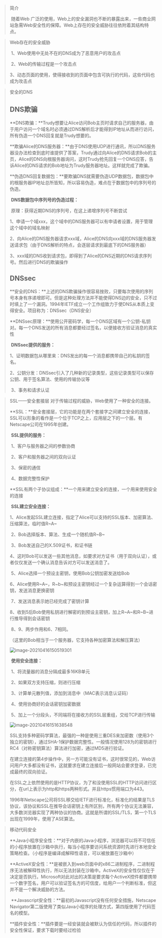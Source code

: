 > 简介
>
> ​		随着Web 广泛的使用，Web上的安全漏洞也不断的暴露出来，一些商业网站急需Web安全性的保障。Web上存在的安全威胁往往依附着其结构特点。

> Web存在的安全威胁
>
> ​		1、Web使用中无处不在的DNS成为了恶意用户的攻击点
>
> ​		2、Web的传输过程是一个攻击点
>
> ​		3、动态页面的使用，使得接收到的页面中包含可执行的代码，这些代码也成为攻击点

> 安全的DNS
>
> ## **DNS欺骗**
>
> ​		**DNS欺骗：**Trudy想要让Alice访问Bob主页时请求自己的服务器，由于用户访问一个域名时必须通过DNS解析后才能得到IP地址从而进行访问，所有伪造一个DNS回复就是Trudy想要的。
>
> ​		**欺骗Alice的DNS服务器：**由于DNS使用UDP进行通讯，所以DNS服务器没办法检查到底时谁提供了答案，Trudy通过向Alice的DNS请求Bob的主页，Alice的DNS向根服务器询问，这时Trudy抢先回复一个DNS应答，告诉Alice的DNS请求的Bob地址为Trudy服务器地址。这样就完成了欺骗。
>
> ​		**伪造DNS回复数据包：**要欺骗DNS就需要伪造UDP数据包，数据包中的根服务器IP地址总所皆知，所以容易伪造，难点在于数据包中的序列号的伪造。
>
> ​		**DNS数据包中序列号的伪造过程：**
>
> ​			原理：获得近期DNS的序列号，在这上递增序列号不断尝试
>
> ​			1、申请一个域xxx，这个域中的DNS服务器可以有申请者设置，用于管理这个域中的域名映射
>
> ​			2、向Alice的DNS服务器请求xxx域，Alice的DNS向xxx域的DNS服务器发送请求包（由于DNS解析的特点，会逐层请求到最底下的DNS服务器）
>
> ​			3、xxx域的DNS收到请求包，即得到了Alice的DNS近期的DNS请求序列号。然后进行DNS的欺骗操作
>
> ## **DNSsec**
>
> ​		**安全的DNS：**上述的DNS欺骗操作很容易挫败，只要每次使用的序列号本身有序递增即可。但是这种处理方法并不能使得DNS边的安全，只不过时填上了一个漏洞。1994年IETF成立一个工作组致力于使DNS从本质上变得安全。项目称为：DNSsec（DNS安全）
>
> ​		**DNSsec原理：**使用公开密码学，每一个DNS区域有一个公钥-私钥对。每一个DNS发送的所有消息都要经过签名，以便接收方验证消息的真实性
>
> ​		**DNSsec提供的服务：**
>
> ​			1、证明数据包从哪里来：DNS发出的每一个消息都携带自己的私钥的签名。
>
> ​			2、公钥分发：DNSsec引入了几种新的记录类型，这些记录类型可以保存公钥、用于签名算法、使用的传输协议等
>
> ​			3、事务和请求认证

> SSL——安全套接层
> 		对于传输过程的威胁，Web使用了一种安全的连接。
>
> ​		**SSL：**安全套接层，它的功能是在两个套接字之间建立安全的连接，SSL可以形象的看作是一个位于TCP之上，应用层之下的一个层。有Netscape公司在1995年创建。
>
> ​		**SSL提供的服务：**
>
> ​			1、客户与服务器之间的参数协商
>
> ​			2、客户和服务器之间的双向认证
>
> ​			3、保密的通信
>
> ​			4、数据完整性保护
>
> ​		**SSL有两个子协议组成：**一个用来建立安全的连接，一个用来使用安全的连接
>
> ​			**SSL建立安全连接：**
>
> ​				1、Alice发起SSL建立连接，指定了Alice可以支持的SSL版本、加密算法、压缩算法，临时值R~A~
>
> ​				2、Bob选择版本、算法、生成一个随机值R~B~
>
> ​				3、Bob发送自己的X.509证书，和证书链
>
> ​				4、这时Bob可以发送一些其他消息，如要求对方证书（用于双向认证），或者仅仅发送一个确认消息告诉对方可以发送消息了。
>
> ​				5、Alice选择一个预设主密钥，使用Bob公钥加密发送给Bob
>
> ​				6、Alice使用R~A~，R~b~和预设主密钥经过一个复杂运算得到一个会话密钥，发送消息更换密钥
>
> ​				7、发送消息表示她已经完成了密钥计算
>
> ​				8、收到5后Bob使用私钥进行解密的到预设主密钥，加上R~A~和R~B~进行推导得到会话密钥
>
> ​				8、9、两步作用和6、7相同。
>
> （这里的Bob相当于一个服务器，它支持各种加密算法和解压算法）
>
> ![image-20210416150519301](C:\Users\zhang\AppData\Roaming\Typora\typora-user-images\image-20210416150519301.png)
>
> ​			**使用安全连接：**
>
> ​				1、将流量器的消息分隔成最多16KB单元
>
> ​				2、如果双方支持压缩，则进行压缩
>
> ​				3、计算单元散列值，添加到消息中（MAC表示消息认证码）
>
> ​				4、使用协商好的会话密钥加密数据
>
> ​				5、加上一个分段头，不同端将在接收方的SSL层重组，交给TCP进行传输
>
> ![image-20210416151638548](C:\Users\zhang\AppData\Roaming\Typora\typora-user-images\image-20210416151638548.png)
>
> ​		SSL支持多种密码学算法，最强的一种是使用三重DES来加密数（使用3个独立的密钥），通过SHA-1保护数据完整性。一般情况使用128为的密钥进行RC4（对称密钥算法）算法进行加密，通过MD5进行验证。
>
> ​		在建立连接的第4步操作中，另一方可能没有证书，这时很常见的，Web访问用户大多都没有证书，这就要求在建立连接后一般网站会要求登录，已完成最终的双向验证。
>
> ​		在SSL之上依然使用的是HTTP协议，为了和没使用SSL的HTTP访问进行区分，在url上表示为http和https两种形式。并且https惯用端口为443。
>
> ​		1996年Netscape公司将SSL移交给IETF进行标准化，标准化的结果是TLS协议，该协议和SSL在推导会话密钥上有所区别，所有两个协议无法兼容，大多数浏览器实现了两种协议的协商。这就是所谓的SSL/TLS，第一个TLS出现在1999年，使用了ASE算法。

> 移动代码安全
>
> ​		**Java小程序安全性：**对于内嵌的Java小程序，浏览器可以将不可信任的小程序放置在沙箱中执行，每当小程序要访问系统资源时先进行本地安全策略检查。（小程序是编译成解释性语言，可以被放置在沙箱中）
>
> ​		**ActiveX安全性：**是被嵌入到web页面中的x86二进制程序，二进制程序无法被解释性执行，所以无法封装在沙箱中。ActiveX的安全性仅仅在于决定是否执行。Microsoft对此对出的决策是要求每个ActiveX控件都要携带一个数字签名，用户可以验证签名方的可信度，给用户一个判断标准，但这并不是一个解决威胁的方法。
>
> ​		**Javascript安全性：**最初的Javascript没有任何安全措施，Netscape Navigator第二版使用了类似Java小程序的处理方式，第四版使用了代码签名的模型。
>
> ​		**插件安全性：**插件要是一经安装就会被默认为信任的代码，所以插件的安全性保证，要求下载时要经过检验